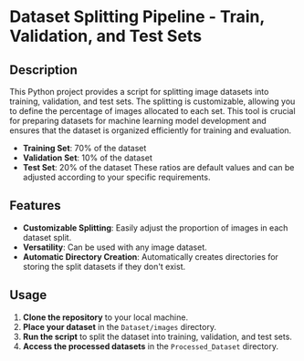 # Dataset Splitting Pipeline - Train, Validation, and Test Sets

## Description
This Python project provides a script for splitting image datasets into training, validation, and test sets. The splitting is customizable, allowing you to define the percentage of images allocated to each set. This tool is crucial for preparing datasets for machine learning model development and ensures that the dataset is organized efficiently for training and evaluation.
- **Training Set**: 70% of the dataset
- **Validation Set**: 10% of the dataset
- **Test Set**: 20% of the dataset
These ratios are default values and can be adjusted according to your specific requirements.
  
## Features
- **Customizable Splitting**: Easily adjust the proportion of images in each dataset split.
- **Versatility**: Can be used with any image dataset.
- **Automatic Directory Creation**: Automatically creates directories for storing the split datasets if they don't exist.

## Usage
1. **Clone the repository** to your local machine.
2. **Place your dataset** in the `Dataset/images` directory.
3. **Run the script** to split the dataset into training, validation, and test sets.
4. **Access the processed datasets** in the `Processed_Dataset` directory.

